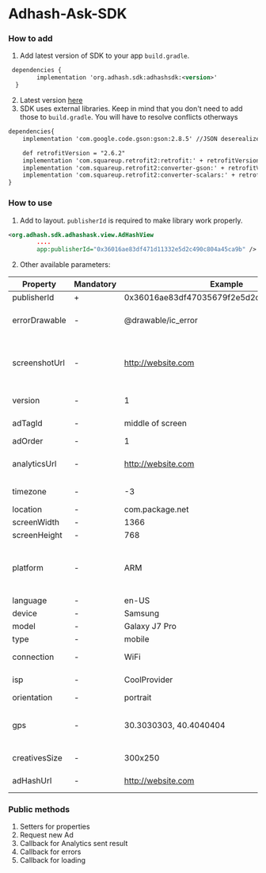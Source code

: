 # Adhash-Ask-SDK

### How to add

1. Add latest version of SDK to your app `build.gradle`. 

```xml
 dependencies {
        implementation 'org.adhash.sdk:adhashsdk:<version>'
  }
```

2. Latest version [here](https://github.com/RuslanNelipa/Adhash-Ask-SDK/releases "Releases")
3. SDK uses external libraries. Keep in mind that you don't need to add those to `build.gradle`. You will have to resolve conflicts otherways

```xml
dependencies{
    implementation 'com.google.code.gson:gson:2.8.5' //JSON deserealizer

    def retrofitVersion = "2.6.2"
    implementation 'com.squareup.retrofit2:retrofit:' + retrofitVersion //API calls
    implementation 'com.squareup.retrofit2:converter-gson:' + retrofitVersion
    implementation 'com.squareup.retrofit2:converter-scalars:' + retrofitVersion
}
```

### How to use
1) Add to layout. `publisherId` is required to make library work properly.
```xml
<org.adhash.sdk.adhashask.view.AdHashView
        ....
        app:publisherId="0x36016ae83df471d11332e5d2c490c804a45ca9b" />
```
2) Other available parameters:

| Property | Mandatory | Example | Explanation  |
| ------------ | ------------ | ------------ | ------------ |
|publisherId | + | 0x36016ae83df47035679f2e5d2c490c804a67ca9b | Publisher ID |
|errorDrawable | - | @drawable/ic_error | Image resource that will be placed if any error occured during ad loading  |
|screenshotUrl | - |http://website.com | URL to chish user will redirected when screenshot taken. This works only if READ_EXTERNAL_STORAGE permission is given |
|version | - | 1 | Version of SKD usage. Set by user |
|adTagId | - |middle of screen | Text form. Identifier for location of Ad on screen |
|adOrder | - |1 | Order of the Ad on screen |
|analyticsUrl | - |http://website.com | URL which will be called as GET request with advertiser parameters |
|timezone | - |-3 | Timezone, stands for GMT+3:00 |
|location | - |com.package.net | unique application identifier |
|screenWidth | - |1366 | Screen width |
|screenHeight | - |768 | Screen height |
|platform | - |ARM | Device platform, something like 'ARM','iPad','iPhone','Linux aarch64','Linux armv7l','Linux i686',... |
|language | - |en-US | Locale settings |
|device | - |Samsung | Device brand name |
|model | - |Galaxy J7 Pro | Device model name |
|type | - |mobile | "mobile" or "tablet" |
|connection | - |WiFi | Connection type - WiFi, LTE, EDGE, HSDPA, etc. |
|isp | - |CoolProvider | Internet service provider / carrier ID |
|orientation | - |portrait | screen orientation |
|gps | - |30.3030303, 40.4040404 | coordinates. SDK tries to fetch it automatically of LOCATION permission is granted |
|creativesSize | - |300x250 | size in pixels of requested Ad |
|adHashUrl | - |http://website.com | URL which will be opened when user clicks on AH icon |

### Public methods
1. Setters for properties
2. Request new Ad
3. Callback for Analytics sent result
4. Callback for errors
5. Callback for loading
